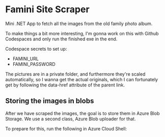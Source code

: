 # Famini Site Scraper
Mini .NET App to fetch all the images from the old family photo album.

To make things a bit more interesting, I'm gonna work on this with Github Codespaces and only run the finished exe in the end.

Codespace secrets to set up:

 - FAMINI_URL
 - FAMINI_PASSWORD

The pictures are in a private folder, and furthermore they're scaled automatically, so I wanna get the actual originals, which I can fortunately get
by following the data-href attribute of the parent link.

## Storing the images in blobs
After we have scraped the images, the goal is to store them in Azure Blob Storage. We use a second class, Azure Blob uploader for that.

To prepare for this, run the following in Azure Cloud Shell:

    